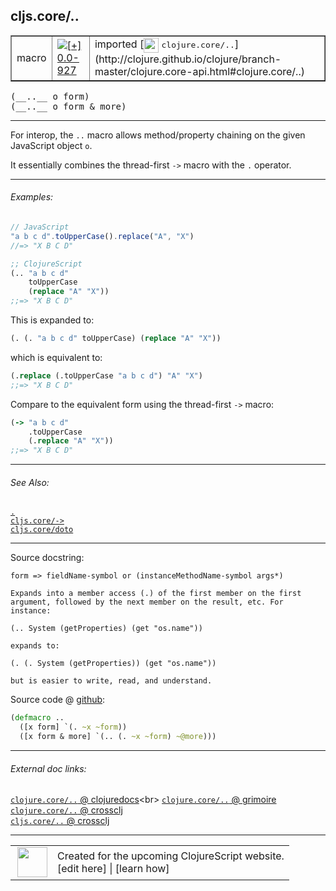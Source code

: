 ## cljs.core/..



 <table border="1">
<tr>
<td>macro</td>
<td><a href="https://github.com/cljsinfo/cljs-api-docs/tree/0.0-927"><img valign="middle" alt="[+] 0.0-927" title="Added in 0.0-927" src="https://img.shields.io/badge/+-0.0--927-lightgrey.svg"></a> </td>
<td>
imported [<img height="24px" valign="middle" src="http://i.imgur.com/1GjPKvB.png"> <samp>clojure.core/..</samp>](http://clojure.github.io/clojure/branch-master/clojure.core-api.html#clojure.core/..)
</td>
</tr>
</table>


 <samp>
(__..__ o form)<br>
</samp>
 <samp>
(__..__ o form & more)<br>
</samp>

---

For interop, the `..` macro allows method/property chaining on the given JavaScript object `o`.

It essentially combines the thread-first `->` macro with the `.` operator.



---

###### Examples:

```js
// JavaScript
"a b c d".toUpperCase().replace("A", "X")
//=> "X B C D"
```

```clj
;; ClojureScript
(.. "a b c d"
    toUpperCase
    (replace "A" "X"))
;;=> "X B C D"
```

This is expanded to:

```clj
(. (. "a b c d" toUpperCase) (replace "A" "X"))
```


which is equivalent to:

```clj
(.replace (.toUpperCase "a b c d") "A" "X")
;;=> "X B C D"
```

Compare to the equivalent form using the thread-first `->` macro:

```clj
(-> "a b c d"
    .toUpperCase
    (.replace "A" "X"))
;;=> "X B C D"
```



---

###### See Also:

[`.`](../special/DOT.md)<br>
[`cljs.core/->`](../cljs.core/-GT.md)<br>
[`cljs.core/doto`](../cljs.core/doto.md)<br>

---


Source docstring:

```
form => fieldName-symbol or (instanceMethodName-symbol args*)

Expands into a member access (.) of the first member on the first
argument, followed by the next member on the result, etc. For
instance:

(.. System (getProperties) (get "os.name"))

expands to:

(. (. System (getProperties)) (get "os.name"))

but is easier to write, read, and understand.
```


Source code @ [github](https://github.com/clojure/clojure/blob/clojure-1.4.0/src/clj/clojure/core.clj#L1511-L1527):

```clj
(defmacro ..
  ([x form] `(. ~x ~form))
  ([x form & more] `(.. (. ~x ~form) ~@more)))
```

<!--
Repo - tag - source tree - lines:

 <pre>
clojure @ clojure-1.4.0
└── src
    └── clj
        └── clojure
            └── <ins>[core.clj:1511-1527](https://github.com/clojure/clojure/blob/clojure-1.4.0/src/clj/clojure/core.clj#L1511-L1527)</ins>
</pre>

-->

---



###### External doc links:

[`clojure.core/..` @ clojuredocs](http://clojuredocs.org/clojure.core/_..)<br>
[`clojure.core/..` @ grimoire](http://conj.io/store/v1/org.clojure/clojure/1.7.0-beta3/clj/clojure.core/../)<br>
[`clojure.core/..` @ crossclj](http://crossclj.info/fun/clojure.core/...html)<br>
[`cljs.core/..` @ crossclj](http://crossclj.info/fun/cljs.core/...html)<br>

---

 <table>
<tr><td>
<img valign="middle" align="right" width="48px" src="http://i.imgur.com/Hi20huC.png">
</td><td>
Created for the upcoming ClojureScript website.<br>
[edit here] | [learn how]
</td></tr></table>

[edit here]:https://github.com/cljsinfo/cljs-api-docs/blob/master/cljsdoc/cljs.core/DOTDOT.cljsdoc
[learn how]:https://github.com/cljsinfo/cljs-api-docs/wiki/cljsdoc-files

<!--

This information was too distracting to show to readers, but I'll leave it
commented here since it is helpful to:

- pretty-print the data used to generate this document
- and show how to retrieve that data



The API data for this symbol:

```clj
{:description "For interop, the `..` macro allows method/property chaining on the given JavaScript object `o`.\n\nIt essentially combines the thread-first `->` macro with the `.` operator.",
 :ns "cljs.core",
 :name "..",
 :signature ["[o form]" "[o form & more]"],
 :history [["+" "0.0-927"]],
 :type "macro",
 :related ["special/." "cljs.core/->" "cljs.core/doto"],
 :full-name-encode "cljs.core/DOTDOT",
 :source {:code "(defmacro ..\n  ([x form] `(. ~x ~form))\n  ([x form & more] `(.. (. ~x ~form) ~@more)))",
          :title "Source code",
          :repo "clojure",
          :tag "clojure-1.4.0",
          :filename "src/clj/clojure/core.clj",
          :lines [1511 1527]},
 :examples [{:id "500658",
             :content "```js\n// JavaScript\n\"a b c d\".toUpperCase().replace(\"A\", \"X\")\n//=> \"X B C D\"\n```\n\n```clj\n;; ClojureScript\n(.. \"a b c d\"\n    toUpperCase\n    (replace \"A\" \"X\"))\n;;=> \"X B C D\"\n```\n\nThis is expanded to:\n\n```clj\n(. (. \"a b c d\" toUpperCase) (replace \"A\" \"X\"))\n```\n\n\nwhich is equivalent to:\n\n```clj\n(.replace (.toUpperCase \"a b c d\") \"A\" \"X\")\n;;=> \"X B C D\"\n```\n\nCompare to the equivalent form using the thread-first `->` macro:\n\n```clj\n(-> \"a b c d\"\n    .toUpperCase\n    (.replace \"A\" \"X\"))\n;;=> \"X B C D\"\n```"}],
 :full-name "cljs.core/..",
 :clj-symbol "clojure.core/..",
 :docstring "form => fieldName-symbol or (instanceMethodName-symbol args*)\n\nExpands into a member access (.) of the first member on the first\nargument, followed by the next member on the result, etc. For\ninstance:\n\n(.. System (getProperties) (get \"os.name\"))\n\nexpands to:\n\n(. (. System (getProperties)) (get \"os.name\"))\n\nbut is easier to write, read, and understand."}

```

Retrieve the API data for this symbol:

```clj
;; from Clojure REPL
(require '[clojure.edn :as edn])
(-> (slurp "https://raw.githubusercontent.com/cljsinfo/cljs-api-docs/catalog/cljs-api.edn")
    (edn/read-string)
    (get-in [:symbols "cljs.core/.."]))
```

-->
